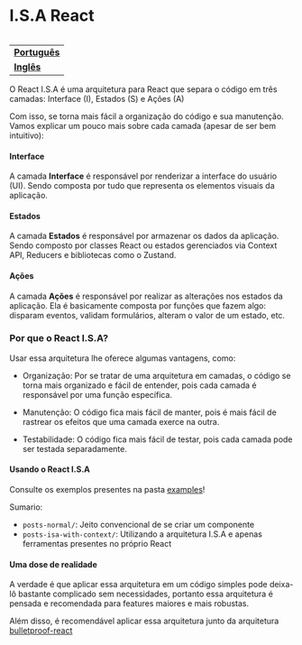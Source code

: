 <h1 align="left">I.S.A React</h1>

<!-- 
  Se você quiser replicar a funcionalidade de trocar de idioma, basta criar um novo README na raíz do repositório e linkar no README principal.
 -->
<table align="right">
  <tr>
    <td>
      <strong>
        <a href="README.md">Português</a>
      </strong>
    </td>
  </tr>
  <tr>
    <td>
      <strong>
        <a href="README-EN.md">Inglês</a>
      </strong>
    </td>
  </tr>
</table>

O React I.S.A é uma arquitetura para React que separa o código em três camadas: Interface (I), Estados (S) e Ações (A)

Com isso, se torna mais fácil a organização do código e sua manutenção. Vamos explicar um pouco mais sobre cada camada (apesar de ser bem intuitivo):

#### Interface

A camada **Interface** é responsável por renderizar a interface do usuário (UI). Sendo composta por tudo que representa os elementos visuais da aplicação.

#### Estados

A camada **Estados** é responsável por armazenar os dados da aplicação. Sendo composto por classes React ou estados gerenciados via Context API, Reducers e bibliotecas como o Zustand.

#### Ações

A camada **Ações** é responsável por realizar as alterações nos estados da aplicação. Ela é basicamente composta por funções que fazem algo: disparam eventos, validam formulários, alteram o valor de um estado, etc.

### Por que o React I.S.A?

Usar essa arquitetura lhe oferece algumas vantagens, como:

- Organização: Por se tratar de uma arquitetura em camadas, o código se torna mais organizado e fácil de entender, pois cada camada é responsável por uma função específica.

- Manutenção: O código fica mais fácil de manter, pois é mais fácil de rastrear os efeitos que uma camada exerce na outra.

- Testabilidade: O código fica mais fácil de testar, pois cada camada pode ser testada separadamente.

#### Usando o React I.S.A

Consulte os exemplos presentes na pasta [examples](/src/examples/)!

Sumario:

- `posts-normal/`: Jeito convencional de se criar um componente
- `posts-isa-with-context/`: Utilizando a arquitetura I.S.A e apenas ferramentas presentes no próprio React

#### Uma dose de realidade

A verdade é que aplicar essa arquitetura em um código simples pode deixa-lô bastante complicado sem necessidades, portanto essa arquitetura é pensada e recomendada para features maiores e mais robustas.

Além disso, é recomendável aplicar essa arquitetura junto da arquitetura [bulletproof-react](https://github.com/alan2207/bulletproof-react)